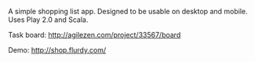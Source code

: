 A simple shopping list app.
Designed to be usable on desktop and mobile.
Uses Play 2.0 and Scala.

Task board: http://agilezen.com/project/33567/board

Demo: http://shop.flurdy.com/
